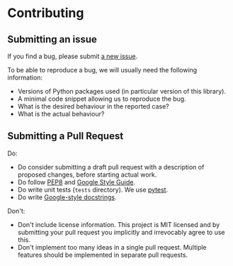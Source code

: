 # Contributing

## Submitting an issue

If you find a bug, please submit [a new issue](https://github.com/BoevaLab/CanSig/issues).

To be able to reproduce a bug, we will usually need the following information:
  - Versions of Python packages used (in particular version of this library).
  - A minimal code snippet allowing us to reproduce the bug.
  - What is the desired behaviour in the reported case?
  - What is the actual behaviour?


## Submitting a Pull Request

Do:
  - Do consider submitting a draft pull request with a description of proposed changes, before starting actual work.
  - Do follow [PEP8](https://peps.python.org/pep-0008/) and [Google Style Guide](https://google.github.io/styleguide/pyguide.html).
  - Do write unit tests (``tests`` directory). We use [pytest](https://docs.pytest.org).
  - Do write [Google-style docstrings](https://sphinxcontrib-napoleon.readthedocs.io/en/latest/example_google.html).

Don't:
  - Don't include license information. This project is MIT licensed and by submitting your pull request you implicitly and irrevocably agree to use this.
  - Don't implement too many ideas in a single pull request. Multiple features should be implemented in separate pull requests.

